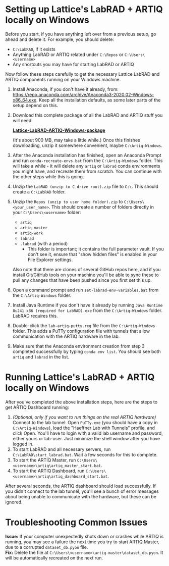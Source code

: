 Setting up Lattice's LabRAD + ARTIQ locally on Windows
==============
Before you start, if you have anything left over from a previous setup, go ahead and delete it. For example, you should delete:
  - `C:\LabRAD`, if it exists
  - Anything LabRAD or ARTIQ related under `C:\Repos` or `C:\Users\<username>`
  - Any shortcuts you may have for starting LabRAD or ARTIQ
  
Now follow these steps carefully to get the necessary Lattice LabRAD and ARTIQ components running on your Windows machine.

1. Install Anaconda, if you don't have it already, from:
https://repo.anaconda.com/archive/Anaconda3-2020.02-Windows-x86_64.exe.
Keep all the installation defaults, as some later parts of the setup depend on this.

2. Download this complete package of all the LabRAD and ARTIQ stuff you will need: 

    **[Lattice-LabRAD-ARTIQ-Windows-package](https://www.dropbox.com/sh/qe9fhxtldfolaqv/AADFkTKwL77O3U7sHsn5t9nIa?dl=1)**

    (It's about 900 MB, may take a little while.) Once this finishes downloading, unzip it somewhere convenient, maybe `C:\Artiq-Windows`.

3. After the Anaconda installation has finished, open an Anaconda Prompt
and run `conda-recreate-envs.bat` from the `C:\Artiq-Windows` folder.
This will take a while - it will delete any `artiq` or `labrad` conda environments you might have,
and recreate them from scratch. You can continue with the other steps while this is going.

4. Unzip the `LabRAD (unzip to C drive root).zip` file to `C:\`. This should create a `C:\LabRAD` folder.

5. Unzip the `Repos (unzip to user home folder).zip` to `C:\Users\<your_user_name>`.  This should create a number
of folders directly in your `C:\Users\<username>` folder:
    - `artiq`
    - `artiq-master`
    - `artiq-work`
    - `labrad`
    - `.labrad` (with a period)
      - This folder is important; it contains the full parameter vault. If you don't see it, ensure that "show hidden files" is enabled
      in your File Explorer settings.
      
    Also note that there are clones of several GitHub repos here, and if you install Git/GitHub tools on your machine you'll be able
    to sync these to pull any changes that have been pushed since you first set this up.

6. Open a command prompt and run `set-labrad-env-variables.bat` from the `C:\Artiq-Windows` folder.

7. Install Java Runtime if you don't have it already by running `Java Runtime 8u241 x86 (required for LabRAD).exe`
from the `C:\Artiq-Windows` folder. LabRAD requires this.

8. Double-click the `lab-artiq-putty.reg` file from the `C:\Artiq-Windows` folder.
This adds a PuTTy configuration file with tunnels that allow communication with the ARTIQ hardware in the lab.

9. Make sure that the Anaconda environment creation from step 3 completed successfully by typing `conda env list`. You should see both `artiq` and `labrad` in the list.

Running Lattice's LabRAD + ARTIQ locally on Windows
==============
After you've completed the above installation steps, here are the steps to get ARTIQ Dashboard running:
1. _(Optional, only if you want to run things on the real ARTIQ hardware)_ Connect to the lab tunnel: Open `PuTTy.exe` (you should have a copy in `C:\Artiq-Windows`),
load the "Haeffner Lab with Tunnels" profile, and click Open.
You'll have to login with a valid lab username and password, either yours or lab-user. Just minimize the shell window after you have logged in.
2. To start LabRAD and all necessary servers, run `C:\LabRAD\start_labrad.bat`. Wait a few seconds for this to complete.
3. To start the ARTIQ Master, run `C:\Users\<username>\artiq\artiq_master_start.bat`.
4. To start the ARTIQ Dashboard, run `C:\Users\<username>\artiq\artiq_dashboard_start.bat`.

After several seconds, the ARTIQ dashboard should load successfully. If you didn't connect to the lab tunnel, you'll see a bunch of error messages about being unable to communicate with the hardware, but these can be ignored.

Troubleshooting Common Issues
==============
**Issue:** If your computer unexpectedly shuts down or crashes while ARTIQ is running, you may see a failure
the next time you try to start ARTIQ Master, due to a corrupted `dataset_db.pyon` file.  
**Fix:** Delete the file at `C:\Users\<username>\artiq-master\dataset_db.pyon`. It will be automatically recreated on the next run.
